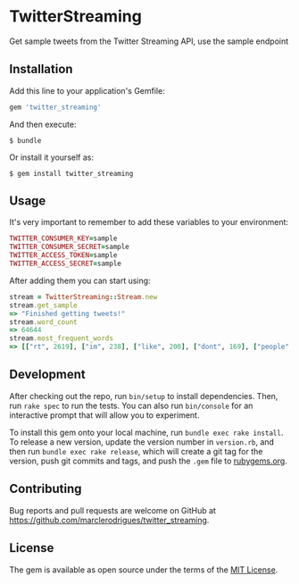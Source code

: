 # TwitterStreaming

Get sample tweets from the Twitter Streaming API, use the sample endpoint

## Installation

Add this line to your application's Gemfile:

```ruby
gem 'twitter_streaming'
```

And then execute:

    $ bundle

Or install it yourself as:

    $ gem install twitter_streaming

## Usage
It's very important to remember to add these variables to your environment:
```ruby
TWITTER_CONSUMER_KEY=sample
TWITTER_CONSUMER_SECRET=sample
TWITTER_ACCESS_TOKEN=sample
TWITTER_ACCESS_SECRET=sample
```

After adding them you can start using:

```ruby
stream = TwitterStreaming::Stream.new
stream.get_sample
=> "Finished getting tweets!"
stream.word_count
=> 64644
stream.most_frequent_words
=> [["rt", 2619], ["im", 238], ["like", 200], ["dont", 169], ["people", 157], ["one", 150], ["get", 136], ["amp", 129], ["love", 126], ["know", 114]]
```

## Development

After checking out the repo, run `bin/setup` to install dependencies. Then, run `rake spec` to run the tests. You can also run `bin/console` for an interactive prompt that will allow you to experiment.

To install this gem onto your local machine, run `bundle exec rake install`. To release a new version, update the version number in `version.rb`, and then run `bundle exec rake release`, which will create a git tag for the version, push git commits and tags, and push the `.gem` file to [rubygems.org](https://rubygems.org).

## Contributing

Bug reports and pull requests are welcome on GitHub at https://github.com/marclerodrigues/twitter_streaming.

## License

The gem is available as open source under the terms of the [MIT License](https://opensource.org/licenses/MIT).

